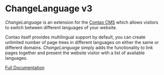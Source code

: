 # ChangeLanguage v3


*ChangeLanguage* is an extension for the [Contao CMS][1]
which allows visitors to switch between different languages of your website.

Contao itself provides multilingual support by default, you can create unlimited
number of page trees in different languages on either the same or different
domains. *ChangeLanguage* simply adds the functionality to link pages
together and present the website visitor with a list of available languages.


[Full Documentation](https://terminal42.github.io/contao-changelanguage)



[1]: https://contao.org
